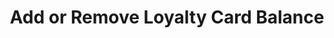 ---
title: Add or Remove Loyalty Card Balance
excerpt: 
category: 636284b7e6b02c00a136e873
slug: add-loyalty-card-balance
parentDoc: 6399d023dee2d10080b818e6
---